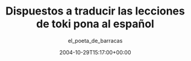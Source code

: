 ---
title: 'Dispuestos a traducir las lecciones de toki pona al español'
posts: 2
hash: 't321'
author: 'el_poeta_de_barracas'
date: 2004-10-29T15:17:00+00:00
sources:
  - http://forums.tokipona.org/viewtopic.php%3Ft=321.html
---